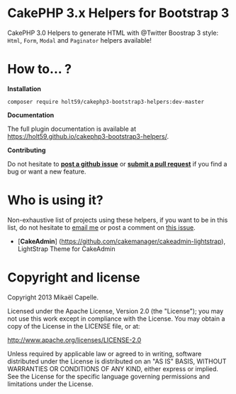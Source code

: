 CakePHP 3.x Helpers for Bootstrap 3
===================================

CakePHP 3.0 Helpers to generate HTML with @Twitter Boostrap 3 style: `Html`, `Form`, `Modal` and `Paginator` helpers available!

How to... ?
===========

**Installation**

```
composer require holt59/cakephp3-bootstrap3-helpers:dev-master
```

**Documentation**

The full plugin documentation is available at https://holt59.github.io/cakephp3-bootstrap3-helpers/.

**Contributing**

Do not hesitate to [**post a github issue**](https://github.com/Holt59/cakephp3-bootstrap3-helpers/issues/new) or [**submit a pull request**](https://github.com/Holt59/cakephp3-bootstrap3-helpers/pulls) if you find a bug or want a new feature.

Who is using it?
================

Non-exhaustive list of projects using these helpers, if you want to be in this list, do not hesitate to [email me](mailto:capelle.mikael@gmail.com) or post a comment on [this issue](https://github.com/Holt59/cakephp3-bootstrap3-helpers/issues/32).

 - [**CakeAdmin**] (https://github.com/cakemanager/cakeadmin-lightstrap), LightStrap Theme for CakeAdmin

Copyright and license
=====================

Copyright 2013 Mikaël Capelle.

Licensed under the Apache License, Version 2.0 (the "License"); you may not use this work except in compliance with the License. You may obtain a copy of the License in the LICENSE file, or at:

http://www.apache.org/licenses/LICENSE-2.0

Unless required by applicable law or agreed to in writing, software distributed under the License is distributed on an "AS IS" BASIS, WITHOUT WARRANTIES OR CONDITIONS OF ANY KIND, either express or implied. See the License for the specific language governing permissions and limitations under the License.
